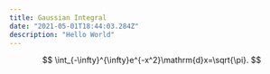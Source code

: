 ```yaml
---
title: Gaussian Integral
date: "2021-05-01T18:44:03.284Z"
description: "Hello World"
---
```


$$ \int_{-\infty}^{\infty}e^{-x^2}\mathrm{d}x=\sqrt{\pi}. $$
